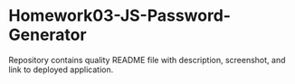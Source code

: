 # Homework03-JS-Password-Generator
Repository contains quality README file with description, screenshot, and link to deployed application.
